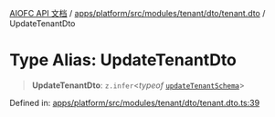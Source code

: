 [AIOFC API 文档](../../../../../../../../index.md) / [apps/platform/src/modules/tenant/dto/tenant.dto](../index.md) / UpdateTenantDto

# Type Alias: UpdateTenantDto

> **UpdateTenantDto**: `z.infer`\<*typeof* [`updateTenantSchema`](../variables/updateTenantSchema.md)\>

Defined in: [apps/platform/src/modules/tenant/dto/tenant.dto.ts:39](https://github.com/aiofc-nx/aiofc-nx-20250117/blob/67a7c164367a9389d2ffea309275a0822750a8a2/apps/platform/src/modules/tenant/dto/tenant.dto.ts#L39)
